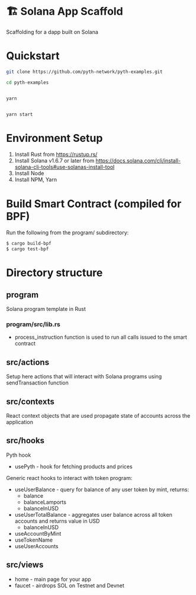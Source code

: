 # 🏗 Solana App Scaffold

Scaffolding for a dapp built on Solana

# Quickstart

```bash
git clone https://github.com/pyth-network/pyth-examples.git

cd pyth-examples
```

```bash

yarn

```

```bash

yarn start

```

# Environment Setup

1. Install Rust from https://rustup.rs/
2. Install Solana v1.6.7 or later from https://docs.solana.com/cli/install-solana-cli-tools#use-solanas-install-tool
3. Install Node
4. Install NPM, Yarn

# Build Smart Contract (compiled for BPF)

Run the following from the program/ subdirectory:

```bash
$ cargo build-bpf
$ cargo test-bpf
```

# Directory structure

## program

Solana program template in Rust

### program/src/lib.rs

- process_instruction function is used to run all calls issued to the smart contract

## src/actions

Setup here actions that will interact with Solana programs using sendTransaction function

## src/contexts

React context objects that are used propagate state of accounts across the application

## src/hooks

Pyth hook

- usePyth - hook for fetching products and prices

Generic react hooks to interact with token program:

- useUserBalance - query for balance of any user token by mint, returns:
  - balance
  - balanceLamports
  - balanceInUSD
- useUserTotalBalance - aggregates user balance across all token accounts and returns value in USD
  - balanceInUSD
- useAccountByMint
- useTokenName
- useUserAccounts

## src/views

- home - main page for your app
- faucet - airdrops SOL on Testnet and Devnet
